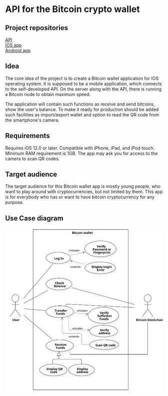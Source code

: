 # API for the Bitcoin crypto wallet

## Project repositories
[API](https://github.com/kushkamisha/bitcoin-wallet)<br>
[IOS app](https://github.com/ladroid/KpiMobileDev/tree/iOSDev)<br>
[Android app](https://github.com/Cyned/BitWallet)

## Idea
The core idea of the project is to create a Bitcoin wallet application for IOS operating system. It is supposed to be a mobile application, which connects to the self-developed API. On the server along with the API, there is running a Bitcoin node to obtain maximum speed.

The application will contain such functions as receive and send bitcoins, show the user's balance. To make it ready for production should be added such facilities as import/export wallet and option to read the QR code from the smartphone's camera.

## Requirements
Requires iOS 12.0 or later. Compatible with iPhone, iPad, and iPod touch. Minimum RAM requirement is 1GB. The app may ask you for access to the camera to scan QR codes.

## Target audience
The target audience for this Bitcoin wallet app is mostly young people, who want to play around with cryptocurrencies, but not limited by them. This app is for everybody who has or want to have bitcoin cryptocurrency for any purpose.

## Use Case diagram
<p align="center">
	<img src="docs/Use%20Case%20Diagram.svg" alt="Use Case Diagram">
</p>